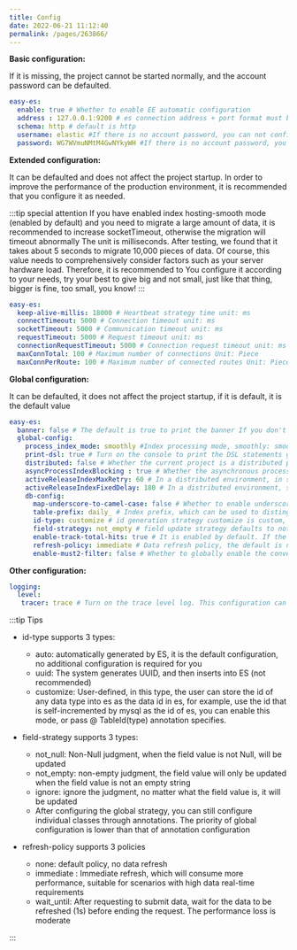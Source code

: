 ```yaml
---
title: Config
date: 2022-06-21 11:12:40
permalink: /pages/263866/
---
```

**Basic configuration:**

If it is missing, the project cannot be started normally, and the account password can be defaulted.

````yaml
easy-es:
  enable: true # Whether to enable EE automatic configuration
  address : 127.0.0.1:9200 # es connection address + port format must be ip:port, if it is a cluster, it can be separated by commas
  schema: http # default is http
  username: elastic #If there is no account password, you can not configure this line
  password: WG7WVmuNMtM4GwNYkyWH #If there is no account password, you can not configure this line
````

**Extended configuration:**

It can be defaulted and does not affect the project startup. In order to improve the performance of the production environment, it is recommended that you configure it as needed.

:::tip special attention
If you have enabled index hosting-smooth mode (enabled by default) and you need to migrate a large amount of data, it is recommended to increase socketTimeout, otherwise the migration will timeout abnormally
The unit is milliseconds. After testing, we found that it takes about 5 seconds to migrate 10,000 pieces of data. Of course, this value needs to comprehensively consider factors such as your server hardware load. Therefore, it is recommended to
You configure it according to your needs, try your best to give big and not small, just like that thing, bigger is fine, too small, you know!
:::

````yaml
easy-es:
  keep-alive-millis: 18000 # Heartbeat strategy time unit: ms
  connectTimeout: 5000 # Connection timeout unit: ms
  socketTimeout: 5000 # Communication timeout unit: ms
  requestTimeout: 5000 # Request timeout unit: ms
  connectionRequestTimeout: 5000 # Connection request timeout unit: ms
  maxConnTotal: 100 # Maximum number of connections Unit: Piece
  maxConnPerRoute: 100 # Maximum number of connected routes Unit: Piece
````

**Global configuration:**

It can be defaulted, it does not affect the project startup, if it is default, it is the default value

````yaml
easy-es:
  banner: false # The default is true to print the banner If you don't want to print the banner, you can configure it to false
  global-config:
    process_index_mode: smoothly #Index processing mode, smoothly: smooth mode, this mode is enabled by default, not_smoothly: non-smooth mode, manual: manual mode
    print-dsl: true # Turn on the console to print the DSL statements generated by this framework, the default is turned on, it is recommended to turn off the production environment after the test is stable to improve a small amount of performance
    distributed: false # Whether the current project is a distributed project, the default is true, in the non-manual managed index mode, if it is a distributed project, it will acquire distributed locks, and non-distributed projects only need synchronized locks.
    asyncProcessIndexBlocking : true # Whether the asynchronous processing index blocks the main thread? Default blocking In the case of a large amount of data, it is recommended to adjust to asynchronous non-blocking, which can speed up the project startup speed
    activeReleaseIndexMaxRetry: 60 # In a distributed environment, in smooth mode, the current client activates the latest index maximum number of retries. If the amount of data is too large, the re-index data migration time exceeds 60*(180/60)=180 minutes, this value can be increased Parameter value, this parameter value determines the maximum number of retries. If the number of retries is exceeded, the retry will be terminated and an exception log will be recorded.
    activeReleaseIndexFixedDelay: 180 # In a distributed environment, smooth mode, the current client activates the latest index maximum number of retries. If the amount of data is too large, the re-index data migration time exceeds 60*(180/60)=180 minutes, you can increase this value Parameter value This parameter value determines how often to retry unit: seconds
    db-config:
      map-underscore-to-camel-case: false # Whether to enable underscore to camel case Default is false
      table-prefix: daily_ # Index prefix, which can be used to distinguish environments Default is empty Usage is the same as MP
      id-type: customize # id generation strategy customize is custom, and the id value is generated by the user, such as taking the data id in MySQL. If this configuration is default, the default id strategy is automatically generated by es
      field-strategy: not_empty # field update strategy defaults to not_null
      enable-track-total-hits: true # It is enabled by default. If the specified size exceeds 1w, it will be automatically enabled. After opening, all matching data will be queried. If it is not enabled, the total number of data will not be obtained, and other functions will not work Affected.
      refresh-policy: immediate # Data refresh policy, the default is no refresh
      enable-must2-filter: false # Whether to globally enable the conversion of the must query type to the filter query type The default is false and no conversion
````

**Other configuration:**

````yaml
logging:
  level:
   tracer: trace # Turn on the trace level log. This configuration can be turned on during development, and the console can print all es request information and DSL statements. In order to avoid repetition, after this configuration is turned on, EE's print-dsl can be set to false .
````
:::tip Tips

- id-type supports 3 types:
    - auto: automatically generated by ES, it is the default configuration, no additional configuration is required for you
    - uuid: The system generates UUID, and then inserts into ES (not recommended)
    - customize: User-defined, in this type, the user can store the id of any data type into es as the data id in es, for example, use the id that is self-incremented by mysql as the id of es, you can enable this mode, or pass @ TableId(type) annotation specifies.

- field-strategy supports 3 types:
    - not_null: Non-Null judgment, when the field value is not Null, will be updated
    - not_empty: non-empty judgment, the field value will only be updated when the field value is not an empty string
    - ignore: ignore the judgment, no matter what the field value is, it will be updated
    - After configuring the global strategy, you can still configure individual classes through annotations. The priority of global configuration is lower than that of annotation configuration
- refresh-policy supports 3 policies
    - none: default policy, no data refresh
    - immediate : Immediate refresh, which will consume more performance, suitable for scenarios with high data real-time requirements
    - wait_until: After requesting to submit data, wait for the data to be refreshed (1s) before ending the request. The performance loss is moderate

:::